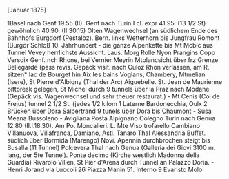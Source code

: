  [Januar 1875]

1Basel nach Genf 19.55 (II). Genf nach Turin I cl. expr 41.95. (13 1/2 St) gewöhnlich 40.90. (II 30.15)
Olten Wagenwechsel (an südlichem Ende des Bahnhofs
Burgdorf (Pestaloz). Bern. links Wetterhorn bis Jungfrau
Romont (Burgdr Schloß 10. Jahrhundert - die ganze Alpenkette bis Mt Mcblc aus Tunnel Vevey herrlichste Aussicht. Laus. Morg Rolle Nyon Prangins Copp Versoix Genf. nch Rhone, bei Vernier Meyrin Mtblancsicht
über frz Grenze Bellegarde (pass revis. Gepäck visit. nach Culoz Rhon verlassen, am R. sitzen* lac de Bourget hin Aix les bains Voglans, Chambery, Mtmelian (Isere), St Pierre d'Albigny (Thal der Arc) Aiguebelle. St. Jean de Maurienne pittoresk gelegen, St Michel durch 9 tunnels über la Praz nach Modane (Gepäck vis. Wagenwechsel und sehr theuer restaurat.) - Mt Cenis (Col de Frejus) tunnel 2 1/2 St. (jedes 1/2 kilom 1 Laterne Bardonecchia, Oulx 2 Brücken über Dora Salbertrand 9 tunels über Dora bis Chaumont - Susa Meana
Bussoleno - Avigliana Rosta Alpignano Colegno Turin
nach Genua 12.80 (II.I.18.30). Am Po. Moncalieri. L. Mte Viso trofarello Cambiano Villanuova, Villafranca, Damiano, Asti. Tanaro Thal Alessandria Buffet. südlich über Bormida (Marengo) Novi. Apennin durchbrochen steigt bis Busalla (11 Tunnel) Polcevera Thal nach Genua (Galleria dei Giovi 3100 m. lang, der 5te Tunnel). Ponte decimo (Kirche westlich Madonna della Guardia) Rivarolo Villen, St Pier d'Arena durch Tunnel an Palazzo Doria. - Henri Jorand via Luccoli 26  Piazza Manin 51. Interno 9
 Evaristo Molo
